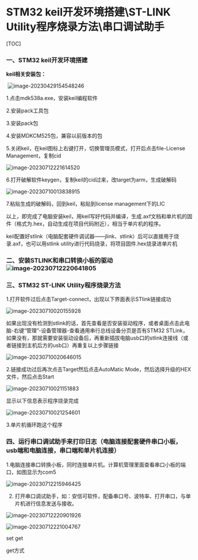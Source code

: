 # STM32 keil开发环境搭建\ST-LINK Utility程序烧录方法\串口调试助手

[TOC]



### 一、STM32 keil开发环境搭建

**keil相关安装包：**

​		![image-20230429154548246](安装keil环境搭建.assets/image-20230429154548246.png)

1.点击mdk538a.exe，安装keil编程软件

2.安装pack工具包

3.安装pack包

4.安装MDKCM525包，兼容以前版本的包

5.关闭keil，在keil图标上右键打开，切换管理员模式，打开后点击file-License Management，复制cid

![image-20230712221614520](安装keil环境搭建.assets/image-20230712221614520.png)

6.打开破解软件keygen，复制keil的cid过来，改target为arm，生成破解码

![image-20230710013838915](安装keil环境搭建.assets/image-20230710013838915.png)	

7.粘贴生成的破解码，回到keil，粘贴到license management下的LIC



以上，即完成了电脑安装keil，用keil写好代码并编译，生成.axf文档和单片机的固件（格式为.hex，自动生成在项目代码附近），相当于单片机的程序。

keil配置好stlink（电脑配套硬件调试器——jlink、stlink）后可以直接用于烧录.axf，也可以用stlink utility进行代码烧录，将项目固件.hex烧录进单片机

### 二、安装STLINK和串口转换小板的驱动![image-20230712220641805](安装keil环境搭建.assets/image-20230712220641805.png)

### 三、STM32 ST-LINK Utility程序烧录方法

1.打开软件过后点击Target-connect，出现以下界面表示STlink链接成功

![image-20230710020155928](安装keil环境搭建.assets/image-20230710020155928.png)

如果出现没有检测到stlink的话，首先查看是否安装驱动程序，或者桌面点击此电脑-右键“管理”-设备管理器-查看通用串行总线设备分页是否有STM32 STLink，如果没有，那就需要安装驱动设备后，再重新插拔电脑usb口的stlink连接线（或者链接到主机后方的usb口）再重复以上步骤链接

![image-20230710020646015](安装keil环境搭建.assets/image-20230710020646015.png)

2.链接成功过后再次点击Target然后点击AutoMatic Mode，然后选择升级的HEX文件，然后点击Start

![image-20230710021151883](安装keil环境搭建.assets/image-20230710021151883.png)

显示以下信息表示程序烧录完成

![image-20230710021254601](安装keil环境搭建.assets/image-20230710021254601.png)

3.单片机循环跑这个程序

### 四、运行串口调试助手来打印日志（电脑连接配套硬件串口小板，usb端和电脑连接，串口端和单片机连接）

1.电脑连接串口转换小板，同时连接单片机。计算机管理里面查看串口小板的端口，如图显示为com5

![image-20230712215946425](安装keil环境搭建.assets/image-20230712215946425.png)



2. 打开串口调试助手，如：安信可软件，配备串口号、波特率、打开串口，与单片机进行信息发送与接收。

![image-20230712220901926](安装keil环境搭建.assets/image-20230712220901926.png)

![image-20230712221004767](安装keil环境搭建.assets/image-20230712221004767.png)

set get

get方式

